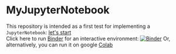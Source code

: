 # MyJupyterNotebook
This repository is intended as a first test for implementing a `JupyterNotebook`: 
[let's start](FirstPage/myFirstJN.ipynb)  
Click here to run [Binder](https://mybinder.org) for an interactive environment:
[![Binder](https://mybinder.org/badge_logo.svg)](https://mybinder.org/v2/gh/dinardo/JupyterNotebook/main)
Or, alternatively, you can run it on google [Colab](https://colab.research.google.com)

